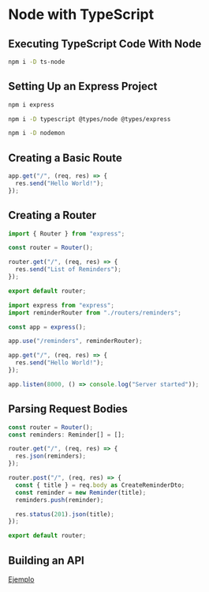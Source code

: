 # Node with TypeScript

## Executing TypeScript Code With Node

```bash
npm i -D ts-node
```

## Setting Up an Express Project

```bash
npm i express
```

```bash
npm i -D typescript @types/node @types/express
```

```bash
npm i -D nodemon
```

## Creating a Basic Route

```ts
app.get("/", (req, res) => {
  res.send("Hello World!");
});
```

## Creating a Router

```ts
import { Router } from "express";

const router = Router();

router.get("/", (req, res) => {
  res.send("List of Reminders");
});

export default router;
```

```ts
import express from "express";
import reminderRouter from "./routers/reminders";

const app = express();

app.use("/reminders", reminderRouter);

app.get("/", (req, res) => {
  res.send("Hello World!");
});

app.listen(8000, () => console.log("Server started"));
```

## Parsing Request Bodies

```ts
const router = Router();
const reminders: Reminder[] = [];

router.get("/", (req, res) => {
  res.json(reminders);
});

router.post("/", (req, res) => {
  const { title } = req.body as CreateReminderDto;
  const reminder = new Reminder(title);
  reminders.push(reminder);

  res.status(201).json(title);
});

export default router;
```

## Building an API

[Ejemplo](./reminders-api/)

